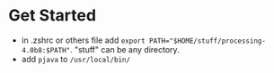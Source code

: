 # Get Started
*  in .zshrc or others file add `export PATH="$HOME/stuff/processing-4.0b8:$PATH"`. "stuff" can be any directory.  
*  add `pjava` to `/usr/local/bin/`

